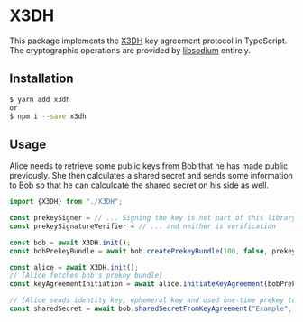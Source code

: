 # X3DH

This package implements the [X3DH](https://signal.org/docs/specifications/x3dh/) key agreement protocol in TypeScript. The cryptographic operations are provided by [libsodium](https://github.com/jedisct1/libsodium) entirely.

## Installation

```bash
$ yarn add x3dh
or
$ npm i --save x3dh
```

## Usage

Alice needs to retrieve some public keys from Bob that he has made public previously. She then calculates a shared secret and sends some information to Bob so that he can calculcate the shared secret on his side as well.

```typescript
import {X3DH} from "./X3DH";

const prekeySigner = // ... Signing the key is not part of this library
const prekeySignatureVerifier = // ... and neither is verification

const bob = await X3DH.init();
const bobPrekeyBundle = await bob.createPrekeyBundle(100, false, prekeySigner);

const alice = await X3DH.init();
// [Alice fetches bob's prekey bundle]
const keyAgreementInitiation = await alice.initiateKeyAgreement(bobPrekeyBundle, prekeySignatureVerifier, "Example");

// [Alice sends identity key, ephemeral key and used one-time prekey to bob]
const sharedSecret = await bob.sharedSecretFromKeyAgreement("Example", identityKey, ephemeralKey, usedOneTimePrekey);
```
